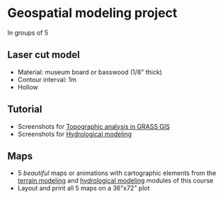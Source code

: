 # Geospatial modeling project
In groups of 5

## Laser cut model
* Material: museum board or basswood (1/8" thick)
* Contour interval: 1m
* Hollow

## Tutorial
* Screenshots for [Topographic analysis in GRASS GIS](README.md#topographic-analysis-in-grass-gis)
* Screenshots for [Hydrological modeling](README.md#hydrological-modeling)

## Maps
* 5 *beautiful* maps or animations
with cartographic elements
from the
[terrain modeling](README.md#terrain-modeling)
and [hydrological modeling](README.md#hydrological-modeling)
modules of this course
* Layout and print all 5 maps on a 36"x72" plot
